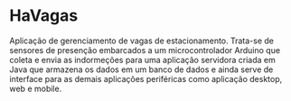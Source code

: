 # HaVagas

Aplicação de gerenciamento de vagas de estacionamento. Trata-se de sensores de presenção embarcados a um microcontrolador Arduino que coleta e envia as indormeções para uma aplicação servidora criada em Java que armazena os dados em um banco de dados e ainda serve de interface para as demais aplicações periféricas como aplicação desktop, web e mobile.
